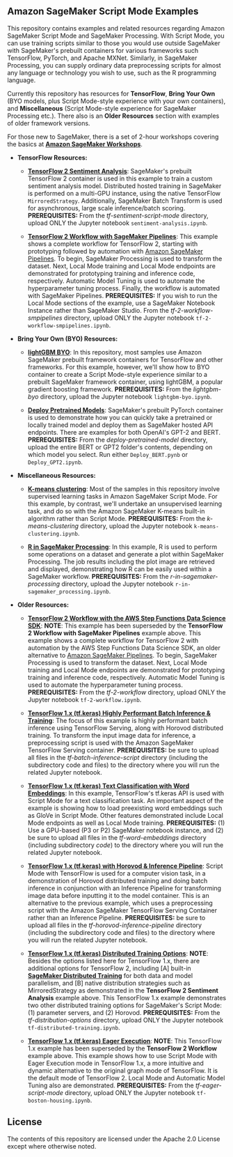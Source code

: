## Amazon SageMaker Script Mode Examples

This repository contains examples and related resources regarding Amazon SageMaker Script Mode and SageMaker Processing. With Script Mode, you can use training scripts similar to those you would use outside SageMaker with SageMaker's prebuilt containers for various frameworks such TensorFlow, PyTorch, and Apache MXNet.  Similarly, in SageMaker Processing, you can supply ordinary data preprocessing scripts for almost any language or technology you wish to use, such as the R programming language.  

Currently this repository has resources for **TensorFlow**, **Bring Your Own** (BYO models, plus Script Mode-style experience with your own containers), and **Miscellaneous** (Script Mode-style experience for SageMaker Processing etc.). There also is an **Older Resources** section with examples of older framework versions.  

For those new to SageMaker, there is a set of 2-hour workshops covering the basics at [**Amazon SageMaker Workshops**](https://github.com/awslabs/amazon-sagemaker-workshop).

- **TensorFlow Resources:**  

  - [**TensorFlow 2 Sentiment Analysis**](tf-sentiment-script-mode):  SageMaker's prebuilt TensorFlow 2 container is used in this example to train a custom sentiment analysis model. Distributed hosted training in SageMaker is performed on a multi-GPU instance, using the native TensorFlow `MirroredStrategy`.  Additionally, SageMaker Batch Transform is used for asynchronous, large scale inference/batch scoring. **PREREQUISITES:**  From the *tf-sentiment-script-mode* directory, upload ONLY the Jupyter notebook `sentiment-analysis.ipynb`.  

  - [**TensorFlow 2 Workflow with SageMaker Pipelines**](tf-2-workflow-smpipelines):  This example shows a complete workflow for TensorFlow 2, starting with prototyping followed by automation with [Amazon SageMaker Pipelines](https://aws.amazon.com/sagemaker/pipelines).  To begin, SageMaker Processing is used to transform the dataset.  Next, Local Mode training and Local Mode endpoints are demonstrated for prototyping training and inference code, respectively.  Automatic Model Tuning is used to automate the hyperparameter tuning process.  Finally, the workflow is automated with SageMaker Pipelines.  **PREREQUISITES:** If you wish to run the Local Mode sections of the example, use a SageMaker Notebook Instance rather than SageMaker Studio.  From the *tf-2-workflow-smpipelines* directory, upload ONLY the Jupyter notebook `tf-2-workflow-smpipelines.ipynb`.  
  
  


- **Bring Your Own (BYO) Resources:**  

  - [**lightGBM BYO**](lightgbm-byo): In this repository, most samples use Amazon SageMaker prebuilt framework containers for TensorFlow and other frameworks.  For this example, however, we'll show how to BYO container to create a Script Mode-style experience similar to a prebuilt SageMaker framework container, using lightGBM, a popular gradient boosting framework.  **PREREQUISITES:**  From the *lightgbm-byo* directory, upload the Jupyter notebook `lightgbm-byo.ipynb`.

  - [**Deploy Pretrained Models**](deploy-pretrained-model):  SageMaker's prebuilt PyTorch container is used to demonstrate how you can quickly take a pretrained or locally trained model and deploy them as SageMaker hosted API endpoints. There are examples for both OpenAI's GPT-2 and BERT. **PREREQUISITES:**  From the *deploy-pretrained-model* directory, upload the entire BERT or GPT2 folder's contents, depending on which model you select. Run either `Deploy_BERT.pynb` or `Deploy_GPT2.ipynb`.  


- **Miscellaneous Resources:**  

  - [**K-means clustering**](k-means-clustering): Most of the samples in this repository involve supervised learning tasks in Amazon SageMaker Script Mode.  For this example, by contrast, we'll undertake an unsupervised learning task, and do so with the Amazon SageMaker K-means built-in algorithm rather than Script Mode.  **PREREQUISITES:**  From the *k-means-clustering* directory, upload the Jupyter notebook `k-means-clustering.ipynb`.

  - [**R in SageMaker Processing**](r-in-sagemaker-processing): In this example, R is used to perform some operations on a dataset and generate a plot within SageMaker Processing.  The job results including the plot image are retrieved and displayed, demonstrating how R can be easily used within a SageMaker workflow. **PREREQUISITES:**  From the *r-in-sagemaker-processing* directory, upload the Jupyter notebook `r-in-sagemaker_processing.ipynb`.


- **Older Resources:**  

  - [**TensorFlow 2 Workflow with the AWS Step Functions Data Science SDK**](tf-2-workflow):  **NOTE**:  This example has been superseded by the **TensorFlow 2 Workflow with SageMaker Pipelines** example above. This example shows a complete workflow for TensorFlow 2 with automation by the AWS Step Functions Data Science SDK, an older alternative to [Amazon SageMaker Pipelines](https://aws.amazon.com/sagemaker/pipelines).  To begin, SageMaker Processing is used to transform the dataset.  Next, Local Mode training and Local Mode endpoints are demonstrated for prototyping training and inference code, respectively.  Automatic Model Tuning is used to automate the hyperparameter tuning process.  **PREREQUISITES:**  From the *tf-2-workflow* directory, upload ONLY the Jupyter notebook `tf-2-workflow.ipynb`.  
  
  - [**TensorFlow 1.x (tf.keras) Highly Performant Batch Inference & Training**](tf-batch-inference-script):  The focus of this example is highly performant batch inference using TensorFlow Serving, along with Horovod distributed training. To transform the input image data for inference, a preprocessing script is used with the Amazon SageMaker TensorFlow Serving container.  **PREREQUISITES:**  be sure to upload all files in the *tf-batch-inference-script* directory (including the subdirectory code and files) to the directory where you will run the related Jupyter notebook.  

  - [**TensorFlow 1.x (tf.keras) Text Classification with Word Embeddings**](tf-word-embeddings): In this example, TensorFlow's tf.keras API is used with Script Mode for a text classification task. An important aspect of the example is showing how to load preexisting word embeddings such as GloVe in Script Mode.  Other features demonstrated include Local Mode endpoints as well as Local Mode training. **PREREQUISITES:**  (1) Use a GPU-based (P3 or P2) SageMaker notebook instance, and (2) be sure to upload all files in the *tf-word-embeddings* directory (including subdirectory *code*) to the directory where you will run the related Jupyter notebook.

  - [**TensorFlow 1.x (tf.keras) with Horovod & Inference Pipeline**](tf-horovod-inference-pipeline):  Script Mode with TensorFlow is used for a computer vision task, in a demonstration of Horovod distributed training and doing batch inference in conjunction with an Inference Pipeline for transforming image data before inputting it to the model container. This is an alternative to the previous example, which uses a preprocessing script with the Amazon SageMaker TensorFlow Serving Container rather than an Inference Pipeline. **PREREQUISITES:**  be sure to upload all files in the *tf-horovod-inference-pipeline* directory (including the subdirectory code and files) to the directory where you will run the related Jupyter notebook.  

  
  - [**TensorFlow 1.x (tf.keras) Distributed Training Options**](tf-distribution-options): **NOTE**:  Besides the options listed here for TensorFlow 1.x, there are additional options for TensorFlow 2, including [A] built-in [**SageMaker Distributed Training**](https://aws.amazon.com/sagemaker/distributed-training/) for both data and model parallelism, and [B] native distribution strategies such as MirroredStrategy as demonstrated in the **TensorFlow 2 Sentiment Analysis** example above. This TensorFlow 1.x example demonstrates two other distributed training options for SageMaker's Script Mode:  (1) parameter servers, and (2) Horovod. **PREREQUISITES:**  From the *tf-distribution-options* directory, upload ONLY the Jupyter notebook `tf-distributed-training.ipynb`.

  - [**TensorFlow 1.x (tf.keras) Eager Execution**](tf-eager-script-mode):  **NOTE**:  This TensorFlow 1.x example has been superseded by the **TensorFlow 2 Workflow** example above.  This example shows how to use Script Mode with Eager Execution mode in TensorFlow 1.x, a more intuitive and dynamic alternative to the original graph mode of TensorFlow.  It is the default mode of TensorFlow 2.  Local Mode and Automatic Model Tuning also are demonstrated. **PREREQUISITES:**  From the *tf-eager-script-mode* directory, upload ONLY the Jupyter notebook `tf-boston-housing.ipynb`.  


  
## License

The contents of this repository are licensed under the Apache 2.0 License except where otherwise noted.

